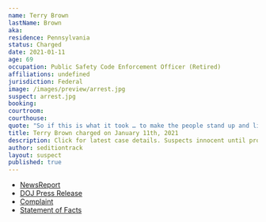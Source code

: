 ```yaml
---
name: Terry Brown
lastName: Brown
aka:
residence: Pennsylvania
status: Charged
date: 2021-01-11
age: 69
occupation: Public Safety Code Enforcement Officer (Retired)
affiliations: undefined
jurisdiction: Federal
image: /images/preview/arrest.jpg
suspect: arrest.jpg
booking:
courtroom:
courthouse:
quote: "So if this is what it took … to make the people stand up and listen, then to me it was worth it."
title: Terry Brown charged on January 11th, 2021
description: Click for latest case details. Suspects innocent until proven guilty.
author: seditiontrack
layout: suspect
published: true
---
```

- [NewsReport](https://www.ldnews.com/story/news/2021/01/07/lebanon-county-arrested-during-capitol-siege-has-no-regrets-trump-supporters-election-washington/6588911002/)
- [DOJ Press Release](https://www.justice.gov/opa/pr/thirteen-charged-federal-court-following-riot-united-states-capitol)
- [Complaint](https://www.justice.gov/opa/press-release/file/1351716/download)
- [Statement of Facts](https://www.justice.gov/opa/press-release/file/1351721/download)
